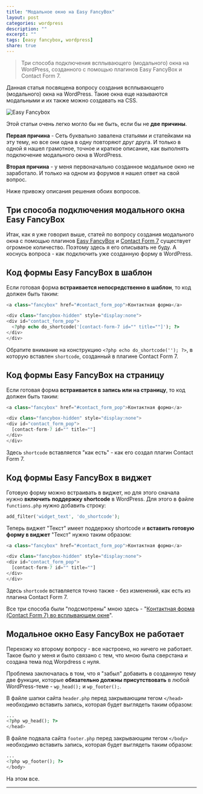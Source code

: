 ```yaml
---
title: "Модальное окно на Easy FancyBox"
layout: post
categories: wordpress
description: ""
excerpt: ""
tags: [easy fancybox, wordpress]
share: true
---
```


> Три способа подключения всплывающего (модального) окна на WordPress, созданного с помощью плагинов Easy FancyBox и Contact Form 7.

Данная статья посвящена вопросу создания всплывающего (модального) окна на WordPress. Такие окна еще называются модальными и их также можно создавать на CSS.

![Easy Fancybox]({{site.url}}/images/uploads/2014/12/modal_window.jpg)

Этой статьи очень легко могло бы не быть, если бы не **две причины**.

**Первая причина** - Сеть буквально завалена статьями и статейками на эту тему, но все они одна в одну повторяют друг друга. И только в одной я нашел грамотное, точное и краткое описание, как выполнять подключение модального окна в WordPress.

**Вторая причина** - у меня первоначально созданное модальное окно не заработало. И только на одном из форумов я нашел ответ на свой вопрос.

Ниже привожу описания решения обоих вопросов.

## Три способа подключения модального окна Easy FancyBox

Итак, как я уже говорил выше, статей по вопросу создания модального окна с помощью плагинов [Easy FancyBox][1] и [Contact Form 7][2] существует огромное количество. Поэтому здесь я его описывать не буду. А коснусь вопроса - как подключить уже созданную форму в WordPress.

## Код формы Easy FancyBox в шаблон

Если готовая форма **встраивается непосредственно в шаблон**, то код должен быть таким:

~~~ php
<a class="fancybox" href="#contact_form_pop">Контактная форма</a>

<div class="fancybox-hidden" style="display:none">
<div id="contact_form_pop">
  <?php echo do_shortcode('[contact-form-7 id="" title=""]'); ?>
</div>
</div>
~~~

Обратите внимание на конструкцию `<?php echo do_shortcode(''); ?>`, в которую вставлен `shortcode`, созданный в плагине Contact Form 7.

## Код формы Easy FancyBox на страницу

Если готовая форма **встраивается в запись или на страницу**, то код должен быть таким:

~~~ php
<a class="fancybox" href="#contact_form_pop">Контактная форма</a>

<div class="fancybox-hidden" style="display:none">
<div id="contact_form_pop">
  [contact-form-7 id="" title=""]
</div>
</div>
~~~

Здесь `shortcode` вставляется "как есть" - как его создал плагин Contact Form 7.

## Код формы Easy FancyBox в виджет

Готовую форму можно встраивать в виджет, но для этого сначала нужно **включить поддержку shortcode** в WordPress. Для этого в файле `functions.php` нужно добавить строку:

~~~ php
add_filter('widget_text', 'do_shortcode');
~~~

Теперь виджет "Текст" имеет поддержку shortcode и **вставить готовую форму в виджет** "Текст" нужно таким образом:

~~~ php
<a class="fancybox" href="#contact_form_pop">Контактная форма</a>

<div class="fancybox-hidden" style="display:none">
<div id="contact_form_pop">
  [contact-form-7 id="" title=""]
</div>
</div>
~~~

Здесь `shortcode` вставляется точно также - без изменений, как есть из плагина Contact Form 7.

Все три способа были "подсмотрены" мною здесь - "[Контактная форма (Contact Form 7) во всплывающем окне][3]".

## Модальное окно Easy FancyBox не работает

Перехожу ко второму вопросу - все настроено, но ничего не работает. Такое было у меня и было связано с тем, что мною была сверстана и создана тема под Worpdress с нуля.

Проблема заключалась в том, что я "забыл" добавить в созданную тему две функции, которые **обязательно должны присутствовать** в любой WordPress-теме - `wp_head();` и `wp_footer();`.

В файле шапки сайта `header.php` перед закрывающим тегом `</head>` необходимо вставить запись, которая будет выглядеть таким образом:

~~~ php
...
<?php wp_head(); ?>
</head>
~~~

В файле подвала сайта `footer.php` перед закрывающим тегом `</body>` необходимо вставить запись, которая будет выглядеть таким образом:

~~~ php
...
<?php wp_footer(); ?>
</body>
~~~

На этом все.

---

[1]: https://wordpress.org/plugins/easy-fancybox/ "Easy FancyBox"
[2]: http://contactform7.com/ "Contact Form 7"
[3]: http://web.warwolf.org/kontaktnaya-forma-contact-form-7-vo-vsplyvayushhem-o/ "Контактная форма (Contact Form 7) во всплывающем окне"
